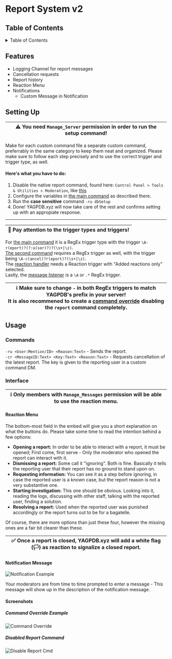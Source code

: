 # Report System v2

## Table of Contents
<details>
<summary>Table of Contents</summary>

* [Features](#Features)
* [Setting Up](#Setting-Up)
* [Usage](#Usage)
    * [Interface](#Interface)
        * [Reaction Menu](#Reaction-Menu)
        * [Default Reaction Inferface](../#Default-Reaction-Inferface)
        * [Pending Cancellation Request](..#Pending-Cancellation-Request)
        * [Notification Message](#Notification-Message)
* [Acknowledgements](../#Acknowledgements)
* [Planned Features](../#Planned-Features)
* [Author](../#Author)

</details>

## Features
* Logging Channel for report messages
* Cancellation requests
* Report history
* Reaction Menu
* Notifications
    * Custom Message in Notification

## Setting Up
| ⚠ You need `Manage_Server` permission in order to run the setup command! |
| --- |

Make for each custom command file a separate custom command, preferrably in the same category to keep them neat and organized. Please make sure to follow each step precisely and to use the correct trigger and trigger type, as well.

#### Here's what you have to do:
1. Disable the native report command, found here: `Control Panel > Tools & Utilities > Moderation`, like [this](#Disabled-Report-Command)
2. Configure the variables in [the main command](customReport.go.tmpl) as described there.
4. Run the **case sensitive** command `-ru dbSetup`
5. Done! YAGPDB.xyz will now take care of the rest and confirms setting up with an appropiate response.  

---
| 🛑 Pay attention to the trigger types and triggers! |
| --- |

For [the main command](customReport.go.tmpl) it is a RegEx trigger type with the trigger `\A-r(eport)?(?:u(ser)?)?(\s+|\z)`.  
[The second command](cancelReport.go.tmpl) requires a RegEx trigger as well, with the trigger being `\A-c(ancel)?r(eport)?(\s+|\z)`.  
The [reaction handler](reactionHandler.go.tmpl) needs a Reaction trigger with "Added reactions only" selected.  
Lastly, the [message listener](messageListener.go.tml) is a `\A` or `.*` RegEx trigger.

| ℹ Make sure to change `-` in both RegEx triggers to match YAGPDB's prefix in your server!<br/>It is also recommened to create a [command override](#Command-Override-Example) disabling the `report` command completely. |
| --- |

## Usage
### Commands
`-ru <User:Mention/ID> <Reason:Text>` - Sends the report.  
`-cr <MessageID:Text> <Key:Text> <Reason:Text>` - Requests cancellation of the latest report. The key is given to the reporting user in a custom command DM.

### Interface
| ℹ Only members with `Manage_Messages` permission will be able to use the reaction menu. |
| --- |

#### Reaction Menu
The bottom-most field in the embed will give you a short explanation on what the buttons do.
Please take some time to read the intention behind a few options:

* **Opening a report:** In order to be able to interact with a report, it must be opened; First come, first serve - Only the moderator who opened the report can interact with it.
* **Dismissing a report:** Some call it "ignoring". Both is fine. Basically it tells the reporting user that their report has no ground to stand upon on.
* **Requesting information:** You can see it as a step before ignoring, in case the reported user is a known case, but the report reason is not a very substantive one.  
* **Starting investigation:** This one should be obvious. Looking into it, reading the logs, discussing with other staff, talking with the reported user, finding a solution.  
* **Resolving a report:** Used when the reported user was punished accordingly or the report turns out to be for a bagatelle.

Of course, there are more options than just these four, however the missing ones are a fair bit clearer than these.

| ✅ Once a report is closed, YAGPDB.xyz will add a white flag (🏳️) as reaction to signalize a closed report. |
| --- |

#### Notification Message
![Notification Example](https://cdn.discordapp.com/attachments/767771719720632350/804028386255175680/unknown.png)

Your moderators are from time to time prompted to enter a message - This message will show up in the description of the notification message.

#### Screenshots

##### Command Override Example
![Command Override](https://cdn.discordapp.com/attachments/767771719720632350/795328377158369330/unknown.png)

##### Disabled Report Command
![Disable Report Cmd](https://cdn.discordapp.com/attachments/767771719720632350/795330583303028746/unknown.png)